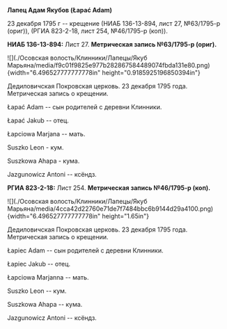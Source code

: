 **Лапец Адам Якубов (Łapać Adam)**

23 декабря 1795 г -- крещение (НИАБ 136-13-894, лист 27, №63/1795-р
(ориг)), (РГИА 823-2-18, лист 254, №46/1795-р (коп)).

**НИАБ 136-13-894:** Лист 27. **Метрическая запись №63/1795-р (ориг).**

![](./Осовская волость/Клинники/Лапецы/Якуб Марьяна/media/f9c01f9825e977b282867584489074fbda131e80.png){width="6.496527777777778in"
height="0.9185925196850394in"}

Дедиловичская Покровская церковь. 23 декабря 1795 года. Метрическая
запись о крещении.

Łapać Adam -- сын родителей с деревни Клинники.

Łapać Jakub -- отец.

Łapciowa Marjana -- мать.

Suszko Leon - кум.

Suszkowa Ahapa - кума.

Jazgunowicz Antoni -- ксёндз.

**РГИА 823-2-18:** Лист 254. **Метрическая запись №46/1795-р (коп).**

![](./Осовская волость/Клинники/Лапецы/Якуб Марьяна/media/4cca42d22760e71de7f7484bbc6b9144d29a4100.png){width="6.496527777777778in"
height="1.65in"}

Дедиловичская Покровская церковь. 23 декабря 1795 года. Метрическая
запись о крещении.

Łapiec Adam -- сын родителей с деревни Клинники.

Łapiec Jakub -- отец.

Łapciowa Marjanna -- мать.

Suszko Leon -- кум.

Suszkowa Ahapa -- кума.

Jazgunowicz Antoni -- ксёндз.
